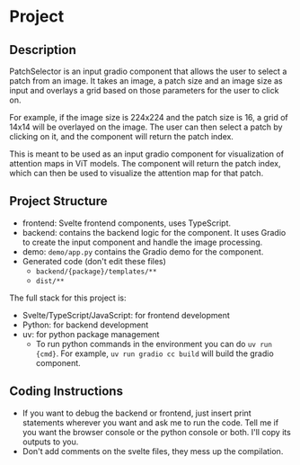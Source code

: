 # Project

## Description

PatchSelector is an input gradio component that allows the user to select a patch from an image. It takes an image, a patch size and an image size as input and overlays a grid based on those parameters for the user to click on.

For example, if the image size is 224x224 and the patch size is 16, a grid of 14x14 will be overlayed on the image. The user can then select a patch by clicking on it, and the component will return the patch index.

This is meant to be used as an input gradio component for visualization of attention maps in ViT models. The component will return the patch index, which can then be used to visualize the attention map for that patch.


## Project Structure

- frontend: Svelte frontend components, uses TypeScript.
- backend: contains the backend logic for the component. It uses Gradio to create the input component and handle the image processing.
- demo: `demo/app.py` contains the Gradio demo for the component. 
- Generated code (don't edit these files)
    - `backend/{package}/templates/**`
    - `dist/**`

The full stack for this project is:
- Svelte/TypeScript/JavaScript: for frontend development
- Python: for backend development
- uv: for python package management
    - To run python commands in the environment you can do `uv run {cmd}`. For example, `uv run gradio cc build` will build the gradio component.

## Coding Instructions

- If you want to debug the backend or frontend, just insert print statements wherever you want and ask me to run the code. Tell me if you want the browser console or the python console or both. I'll copy its outputs to you.
- Don't add comments on the svelte files, they mess up the compilation.